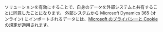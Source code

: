 ソリューションを有効にすることで、自身のデータを外部システムと共有することに同意したことになります。 外部システムから Microsoft Dynamics 365 (オンライン) にインポートされるデータには、[Microsoft のプライバシーと Cookie](http://go.microsoft.com/fwlink/p/?LinkID=521839) の規定が適用されます。